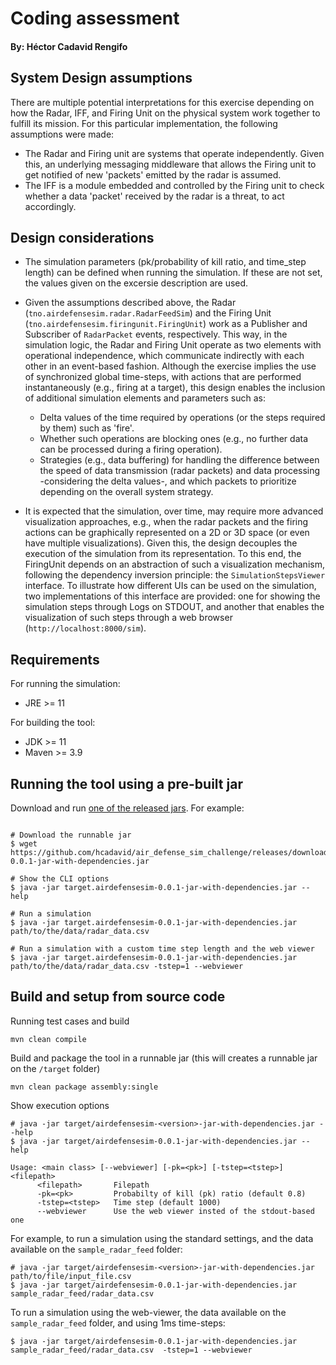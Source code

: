 # Coding assessment

#### By: Héctor Cadavid Rengifo


## System Design assumptions


There are multiple potential interpretations for this exercise depending on how the Radar, IFF, and Firing Unit on the physical system work together to fulfill its mission. For this particular implementation, the following assumptions were made:

- The Radar and Firing unit are systems that operate independently. Given this, an underlying messaging middleware that allows the Firing unit to get notified of new 'packets' emitted by the radar is assumed.
- The IFF is a module embedded and controlled by the Firing unit to check whether a data 'packet' received by the radar is a threat, to act accordingly.

## Design considerations

- The simulation parameters (pk/probability of kill ratio, and time_step length) can be defined when running the simulation. If these are not set, the values given on the excersie description are used.

- Given the assumptions described above, the Radar (`tno.airdefensesim.radar.RadarFeedSim`) and the Firing Unit (`tno.airdefensesim.firingunit.FiringUnit`) work as a Publisher and Subscriber of `RadarPacket` events, respectively. This way, in the simulation logic, the Radar and Firing Unit operate as two elements with operational independence, which communicate indirectly with each other in an event-based fashion. Although the exercise implies the use of synchronized global time-steps, with actions that are performed instantaneously (e.g., firing at a target), this design enables the inclusion of additional simulation elements and parameters such as:

  - Delta values of the time required by operations (or the steps required by them) such as 'fire'.
  - Whether such operations are blocking ones (e.g., no further data can be processed during a firing operation).
  - Strategies (e.g., data buffering) for handling the difference between the speed of data transmission (radar packets) and data processing  -considering the delta values-, and which packets to prioritize depending on the overall system strategy.

- It is expected that the simulation, over time, may require more advanced visualization approaches, e.g., when the radar packets and the firing actions can be graphically represented on a 2D or 3D space (or even have multiple visualizations). Given this, the design decouples the execution of the simulation from its representation. To this end, the FiringUnit depends on an abstraction of such a visualization mechanism, following the dependency inversion principle: the  `SimulationStepsViewer` interface. To illustrate how different UIs can be used on the simulation, two implementations of this interface are provided: one for showing the simulation steps through Logs on STDOUT, and another that enables the visualization of such steps through a web browser (`http://localhost:8000/sim`).



## Requirements

For running the simulation:

 - JRE >= 11    

For building the tool:
 - JDK >= 11 
 - Maven >= 3.9


## Running the tool using a pre-built jar

Download and run [one of the released jars](https://github.com/hcadavid/air_defense_sim_challenge/releases). For example:

```shell

# Download the runnable jar
$ wget https://github.com/hcadavid/air_defense_sim_challenge/releases/download/v0.0.1/target.airdefensesim-0.0.1-jar-with-dependencies.jar

# Show the CLI options
$ java -jar target.airdefensesim-0.0.1-jar-with-dependencies.jar --help

# Run a simulation
$ java -jar target.airdefensesim-0.0.1-jar-with-dependencies.jar path/to/the/data/radar_data.csv

# Run a simulation with a custom time step length and the web viewer
$ java -jar target.airdefensesim-0.0.1-jar-with-dependencies.jar path/to/the/data/radar_data.csv -tstep=1 --webviewer

```


## Build and setup from source code

Running test cases and build
```
mvn clean compile
```

Build and package the tool in a runnable jar (this will creates a runnable jar on the `/target` folder)
```
mvn clean package assembly:single
```

Show execution options
```shell
# java -jar target/airdefensesim-<version>-jar-with-dependencies.jar --help
$ java -jar target/airdefensesim-0.0.1-jar-with-dependencies.jar --help

Usage: <main class> [--webviewer] [-pk=<pk>] [-tstep=<tstep>] <filepath>
      <filepath>       Filepath
      -pk=<pk>         Probabilty of kill (pk) ratio (default 0.8)
      -tstep=<tstep>   Time step (default 1000)
      --webviewer      Use the web viewer insted of the stdout-based one

```

For example, to run a simulation using the standard settings, and the data available on the `sample_radar_feed` folder:

```shell
# java -jar target/airdefensesim-<version>-jar-with-dependencies.jar path/to/file/input_file.csv
$ java -jar target/airdefensesim-0.0.1-jar-with-dependencies.jar sample_radar_feed/radar_data.csv
```

To run a simulation using the web-viewer, the data available on the `sample_radar_feed` folder, and using 1ms time-steps:

```shell
$ java -jar target/airdefensesim-0.0.1-jar-with-dependencies.jar sample_radar_feed/radar_data.csv  -tstep=1 --webviewer
```
